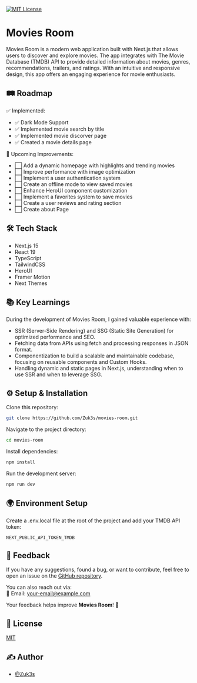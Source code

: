 <!--
## 📸 Screenshot

![App Screenshot](https://via.placeholder.com/468x300?text=App+Screenshot+Here)
-->


[![MIT License](https://img.shields.io/badge/License-MIT-green.svg)](https://choosealicense.com/licenses/mit/)

# Movies Room

Movies Room is a modern web application built with Next.js that allows users to discover and explore movies. The app integrates with The Movie Database (TMDB) API to provide detailed information about movies, genres, recommendations, trailers, and ratings. With an intuitive and responsive design, this app offers an engaging experience for movie enthusiasts.

<!-- 
## 🎥 Demonstration

Insira um gif ou um link de alguma demonstração
-->

## 🛤️ Roadmap  

✅ Implemented:  
- ✅ Dark Mode Support  
- ✅ Implemented movie search by title  
- ✅ Implemented movie discorver page
- ✅ Created a movie details page  

🚀 Upcoming Improvements:  
- ⬜ Add a dynamic homepage with highlights and trending movies  
- ⬜ Improve performance with image optimization  
- ⬜ Implement a user authentication system  
- ⬜ Create an offline mode to view saved movies  
- ⬜ Enhance HeroUI component customization  
- ⬜ Implement a favorites system to save movies  
- ⬜ Create a user reviews and rating section  
- ⬜ Create about Page

## 🛠️ Tech Stack

- Next.js 15
- React 19
- TypeScript
- TailwindCSS
- HeroUI
- Framer Motion
- Next Themes

## 📚 Key Learnings

During the development of Movies Room, I gained valuable experience with:

- SSR (Server-Side Rendering) and SSG (Static Site Generation) for optimized performance and SEO.
- Fetching data from APIs using fetch and processing responses in JSON format.
- Componentization to build a scalable and maintainable codebase, focusing on reusable components and Custom Hooks.
- Handling dynamic and static pages in Next.js, understanding when to use SSR and when to leverage SSG.

## ⚙️ Setup & Installation
Clone this repository:

```bash
git clone https://github.com/Zuk3s/movies-room.git
```

Navigate to the project directory:
```bash
cd movies-room
```

Install dependencies:
```bash
npm install
```

Run the development server:
```bash
npm run dev
```
    
## 🌍 Environment Setup

Create a .env.local file at the root of the project and add your TMDB API token:

`NEXT_PUBLIC_API_TOKEN_TMDB`

## 💬 Feedback  

If you have any suggestions, found a bug, or want to contribute, feel free to open an issue on the [GitHub repository](https://github.com/Zuk3s/movies-room/issues).  

You can also reach out via:  
📧 Email: your-email@example.com

Your feedback helps improve **Movies Room**! 🚀  

<!-- 
## 📖 Reference
-->

## 📜 License

[MIT](https://choosealicense.com/licenses/mit/)


## ✍️ Author

- [@Zuk3s](https://www.github.com/Zuk3s)

